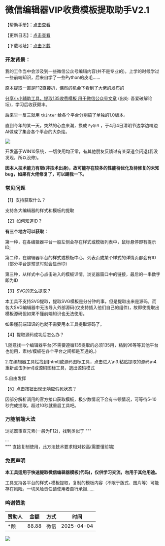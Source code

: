 # 微信编辑器VIP收费模板提取助手V2.1

【帮助手册】：[点击查看](https://docs.qq.com/doc/DZHVpektYYkZhdnBr)

【更新日志】：[点击查看](https://mp.weixin.qq.com/s/zDzj4-tJRiCsKpehL4loVA)

【下载地址】：[点击下载](https://github.com/wzh15802/WxEditor/releases/tag/%E5%BE%AE%E4%BF%A1%E7%BC%96%E8%BE%91%E5%99%A8)

### 开发背景：

我的工作当中会涉及到一些微信公众号编辑内容(并不是专业的)。上学的时候学过一些前端知识，后来自学了一些Python的皮毛……

原本提取一直是F12直接扒，偶然的机会下看到了大佬的发布的

[分享小小辅助工具，提取135收费模板 用于微信公众号文章](https://www.52pojie.cn/thread-1879156-1-1.html) (出处: 吾爱破解论坛)，学习后收获颇丰。

后来举一反三就用 `tkinter` 给各个平台分别搞了单独的1.0版本。

直到今年的某一天，突然的心血来潮，换成 `PyQt5` ，于4月4日清明节边学边啃边AI做成了集合各个平台的大杂烩。

![](https://img.cdn1.vip/i/68af31e5169dc_1756312037.webp)

开发基于WIN10系统，一切使用均正常，有其他朋友反馈过有某渠道会闪退(我没发现，所以没修)。

**因本人技术能力有限(非技术出身)，故可能存在较多的性能待优化及待修复的未知bug，如果有大佬修复了，可以踢我一下。**

### 常见问题

【1】支持获取什么？

支持各大编辑器的样式和模板的提取

【2】如何知道ID？

**有三个地方可以获取：**

第一种，在各编辑器平台一般左侧会存在样式或模板列表中，鼠标悬停即有提示ID;

第二种，在编辑器平台的样式或模板中心，列表页或某个样式的详情页都会有ID（部分平台是预览时就会显示ID）

第三种，从样式中心点击进入的模板详情，浏览器窗口中的链接，最后的一串数字即为ID

【3】SVG的怎么提取？

本工具不支持SVG提取，提取SVG模板是分分钟的事，但是提取出来是源码，而各大SVG编辑器中无法导入外部源码(仅支持插入他们自己的组件)，故即使提取出模板源码但如果不懂前端知识也无法使用。

如果懂前端知识的也就不需要用本工具提取源码了。

【4】提取源码成功后怎么办？

1.随意找一个编辑器平台(不需要遵循135提取的必须135用，粘到96等等其他平台也能用，素材/模板在各个平台之间都是互通的。)

2.在编辑器工具栏找到[html]或源码图标工具，点击进入\n3.粘贴提取的源码\n4.重新点击[html]或源码图标工具，退出源码模式

5.自由发挥

【5】点击按钮出现无响应假死状态？

因部分解析调用的官方接口获取模板，极少数情况下会有卡顿情况，可等待5-10秒完成提取。超过10秒就重启工具吧。

### 万能前端大法

浏览器审查元素(一般为F12)，找到类似于
"""
<section>   ···</section>
"""
直接复制使用，此方法技术要求相对较高(需要懂前端)

### 免责声明

**本工具适用于快速提取微信编辑器模板(代码)，仅供学习交流，勿用于其他用途。**

工具支持各平台的样式+模板提取，复制的模板内容（不限于版式、图片等）可能存在风险。一切风险责任请使用者自行承担……

### 鸣谢赞助

| 赞助人 | 金额  | 方式 | 时间       |
| ------ | ----- | ---- | ---------- |
| *颜    | 88.88 | 微信 | 2025-04-04 |

![]()![](https://raw.githubusercontent.com/hiboxs/a/main/image.png)
